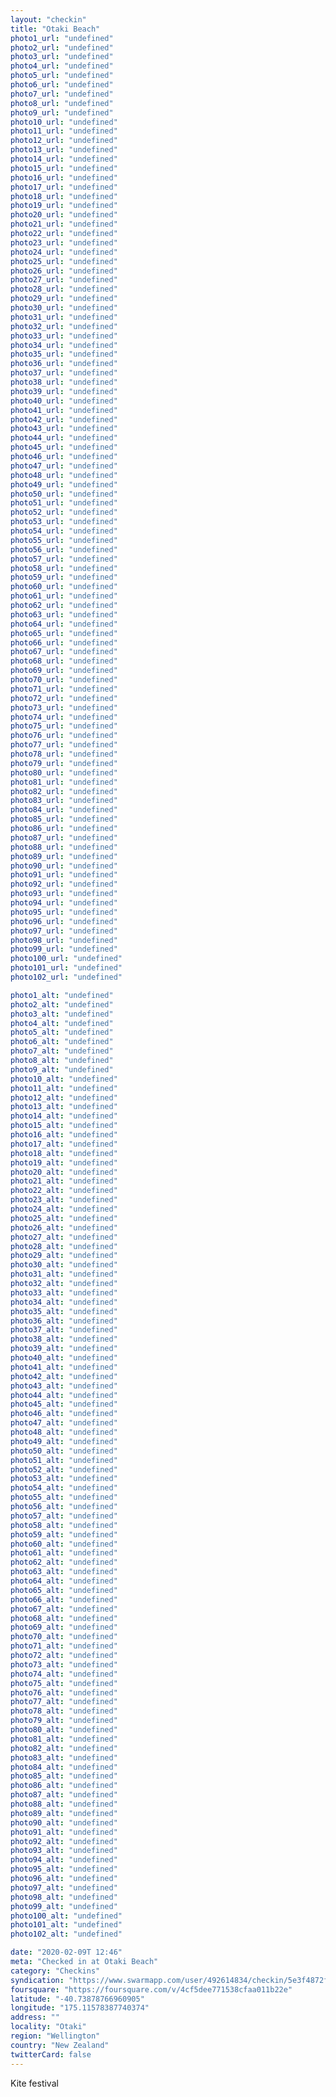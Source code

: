 ```yaml
---
layout: "checkin"
title: "Otaki Beach"
photo1_url: "undefined"
photo2_url: "undefined"
photo3_url: "undefined"
photo4_url: "undefined"
photo5_url: "undefined"
photo6_url: "undefined"
photo7_url: "undefined"
photo8_url: "undefined"
photo9_url: "undefined"
photo10_url: "undefined"
photo11_url: "undefined"
photo12_url: "undefined"
photo13_url: "undefined"
photo14_url: "undefined"
photo15_url: "undefined"
photo16_url: "undefined"
photo17_url: "undefined"
photo18_url: "undefined"
photo19_url: "undefined"
photo20_url: "undefined"
photo21_url: "undefined"
photo22_url: "undefined"
photo23_url: "undefined"
photo24_url: "undefined"
photo25_url: "undefined"
photo26_url: "undefined"
photo27_url: "undefined"
photo28_url: "undefined"
photo29_url: "undefined"
photo30_url: "undefined"
photo31_url: "undefined"
photo32_url: "undefined"
photo33_url: "undefined"
photo34_url: "undefined"
photo35_url: "undefined"
photo36_url: "undefined"
photo37_url: "undefined"
photo38_url: "undefined"
photo39_url: "undefined"
photo40_url: "undefined"
photo41_url: "undefined"
photo42_url: "undefined"
photo43_url: "undefined"
photo44_url: "undefined"
photo45_url: "undefined"
photo46_url: "undefined"
photo47_url: "undefined"
photo48_url: "undefined"
photo49_url: "undefined"
photo50_url: "undefined"
photo51_url: "undefined"
photo52_url: "undefined"
photo53_url: "undefined"
photo54_url: "undefined"
photo55_url: "undefined"
photo56_url: "undefined"
photo57_url: "undefined"
photo58_url: "undefined"
photo59_url: "undefined"
photo60_url: "undefined"
photo61_url: "undefined"
photo62_url: "undefined"
photo63_url: "undefined"
photo64_url: "undefined"
photo65_url: "undefined"
photo66_url: "undefined"
photo67_url: "undefined"
photo68_url: "undefined"
photo69_url: "undefined"
photo70_url: "undefined"
photo71_url: "undefined"
photo72_url: "undefined"
photo73_url: "undefined"
photo74_url: "undefined"
photo75_url: "undefined"
photo76_url: "undefined"
photo77_url: "undefined"
photo78_url: "undefined"
photo79_url: "undefined"
photo80_url: "undefined"
photo81_url: "undefined"
photo82_url: "undefined"
photo83_url: "undefined"
photo84_url: "undefined"
photo85_url: "undefined"
photo86_url: "undefined"
photo87_url: "undefined"
photo88_url: "undefined"
photo89_url: "undefined"
photo90_url: "undefined"
photo91_url: "undefined"
photo92_url: "undefined"
photo93_url: "undefined"
photo94_url: "undefined"
photo95_url: "undefined"
photo96_url: "undefined"
photo97_url: "undefined"
photo98_url: "undefined"
photo99_url: "undefined"
photo100_url: "undefined"
photo101_url: "undefined"
photo102_url: "undefined"

photo1_alt: "undefined"
photo2_alt: "undefined"
photo3_alt: "undefined"
photo4_alt: "undefined"
photo5_alt: "undefined"
photo6_alt: "undefined"
photo7_alt: "undefined"
photo8_alt: "undefined"
photo9_alt: "undefined"
photo10_alt: "undefined"
photo11_alt: "undefined"
photo12_alt: "undefined"
photo13_alt: "undefined"
photo14_alt: "undefined"
photo15_alt: "undefined"
photo16_alt: "undefined"
photo17_alt: "undefined"
photo18_alt: "undefined"
photo19_alt: "undefined"
photo20_alt: "undefined"
photo21_alt: "undefined"
photo22_alt: "undefined"
photo23_alt: "undefined"
photo24_alt: "undefined"
photo25_alt: "undefined"
photo26_alt: "undefined"
photo27_alt: "undefined"
photo28_alt: "undefined"
photo29_alt: "undefined"
photo30_alt: "undefined"
photo31_alt: "undefined"
photo32_alt: "undefined"
photo33_alt: "undefined"
photo34_alt: "undefined"
photo35_alt: "undefined"
photo36_alt: "undefined"
photo37_alt: "undefined"
photo38_alt: "undefined"
photo39_alt: "undefined"
photo40_alt: "undefined"
photo41_alt: "undefined"
photo42_alt: "undefined"
photo43_alt: "undefined"
photo44_alt: "undefined"
photo45_alt: "undefined"
photo46_alt: "undefined"
photo47_alt: "undefined"
photo48_alt: "undefined"
photo49_alt: "undefined"
photo50_alt: "undefined"
photo51_alt: "undefined"
photo52_alt: "undefined"
photo53_alt: "undefined"
photo54_alt: "undefined"
photo55_alt: "undefined"
photo56_alt: "undefined"
photo57_alt: "undefined"
photo58_alt: "undefined"
photo59_alt: "undefined"
photo60_alt: "undefined"
photo61_alt: "undefined"
photo62_alt: "undefined"
photo63_alt: "undefined"
photo64_alt: "undefined"
photo65_alt: "undefined"
photo66_alt: "undefined"
photo67_alt: "undefined"
photo68_alt: "undefined"
photo69_alt: "undefined"
photo70_alt: "undefined"
photo71_alt: "undefined"
photo72_alt: "undefined"
photo73_alt: "undefined"
photo74_alt: "undefined"
photo75_alt: "undefined"
photo76_alt: "undefined"
photo77_alt: "undefined"
photo78_alt: "undefined"
photo79_alt: "undefined"
photo80_alt: "undefined"
photo81_alt: "undefined"
photo82_alt: "undefined"
photo83_alt: "undefined"
photo84_alt: "undefined"
photo85_alt: "undefined"
photo86_alt: "undefined"
photo87_alt: "undefined"
photo88_alt: "undefined"
photo89_alt: "undefined"
photo90_alt: "undefined"
photo91_alt: "undefined"
photo92_alt: "undefined"
photo93_alt: "undefined"
photo94_alt: "undefined"
photo95_alt: "undefined"
photo96_alt: "undefined"
photo97_alt: "undefined"
photo98_alt: "undefined"
photo99_alt: "undefined"
photo100_alt: "undefined"
photo101_alt: "undefined"
photo102_alt: "undefined"

date: "2020-02-09T 12:46"
meta: "Checked in at Otaki Beach"
category: "Checkins"
syndication: "https://www.swarmapp.com/user/492614834/checkin/5e3f4872f620a2000873e153"
foursquare: "https://foursquare.com/v/4cf5dee771538cfaa011b22e"
latitude: "-40.73878766960905"
longitude: "175.11578387740374"
address: ""
locality: "Otaki"
region: "Wellington"
country: "New Zealand"
twitterCard: false
---
```

Kite festival
